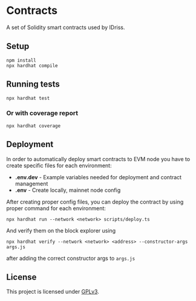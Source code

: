 # Contracts
A set of Solidity smart contracts used by IDriss.
## Setup
```
npm install
npx hardhat compile
```

## Running tests
```
npx hardhat test
```
### Or with coverage report
```
npx hardhat coverage
```

## Deployment
In order to automatically deploy smart contracts to EVM node you have to create specific files for each environment:
- **.env.dev** - Example variables needed for deployment and contract management
- **.env** - Create locally, mainnet node config

After creating proper config files, you can deploy the contract by using proper command for each environment:
```
npx hardhat run --network <network> scripts/deploy.ts
```

And verify them on the block explorer using
```
npx hardhat verify --network <network> <address> --constructor-args args.js
```

after adding the correct constructor args to `args.js`

## License

This project is licensed under [GPLv3](https://github.com/idriss-crypto/contracts/blob/main/LICENSE).
